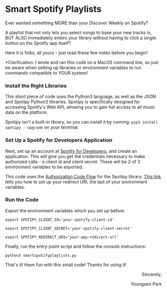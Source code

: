 # Smart Spotify Playlists
Ever wanted something MORE than your Discover Weekly on Spotify? 

A playlist that not only lets you select songs to base your new tracks in, BUT ALSO immediately enters your library without having to click a single button on the Spotify app itself? 

Here it is folks, all yours - just read these few notes before you begin!

*Clarification: I wrote and ran this code on a MacOS command line, so just be aware when setting up libraries or environment variables to run commands compatible to YOUR system!

### Install the Right Libraries
This short piece of code uses the Python3 language, as well as the JSON and Spotipy Python3 libraries. 
Spotipy is specifically designed for accessing Spotify's Web API, allowing you to gain full access to all music data on the platform. 

Spotipy isn't a built-in library, so you can install it by running: 
`pip3 install spotipy --upgrade` on your terminal.

### Set Up a Spotify for Developers Application
Next, set up an account at [Spotify for Developers](https://developer.spotify.com/dashboard/), and create an application. This will give you get the credentials necessary to make authorized calls - a client id and client secret. These will be 2 of 3 environment variables to be exported.

This code uses the [Authorization Code Flow](https://spotipy.readthedocs.io/en/2.19.0/#authorization-code-flow) for the Spotipy library. [This link](https://spotipy.readthedocs.io/en/2.19.0/#redirect-uri) tells you how to set up your redirect URI, the last of your environment variables. 

### Run the Code
Export the environment variables which you set up before:

```
export SPOTIPY_CLIENT_ID='your-spotify-client-id'

export SPOTIPY_CLIENT_SECRET='your-spotify-client-secret'

export SPOTIPY_REDIRECT_URI='your-app-redirect-url'
```

Finally, run the entry-point script and follow the console instructions:

`python3 smartspotifyplaylists.py`

That's it! Have fun with this small code! Thanks for using it!

<div align="right">Sincerely,

Youngseo Park</div>
